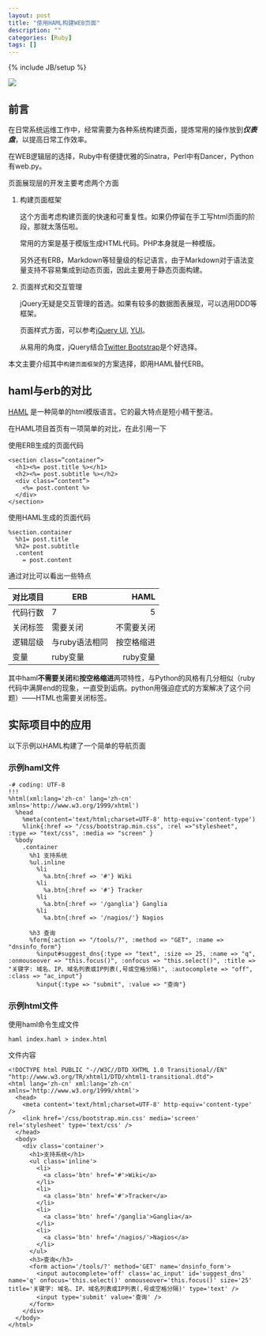 ```yaml
---
layout: post
title: "使用HAML构建WEB页面"
description: ""
categories: [Ruby]
tags: []
---
```

{% include JB/setup %}

![](http://haml.info/images/img-hero-boat.png)  


## 前言

在日常系统运维工作中，经常需要为各种系统构建页面，提炼常用的操作放到***仪表盘***，以提高日常工作效率。

在WEB逻辑层的选择，Ruby中有便捷优雅的Sinatra，Perl中有Dancer，Python有web.py。

页面展现层的开发主要考虑两个方面  

1.   构建页面框架
     
     这个方面考虑构建页面的快速和可重复性。如果仍停留在手工写html页面的阶段，那就太落伍啦。
     
     常用的方案是基于模版生成HTML代码。PHP本身就是一种模版。
     
     另外还有ERB，Markdown等轻量级的标记语言，由于Markdown对于语法变量支持不容易集成到动态页面，因此主要用于静态页面构建。
     
2.   页面样式和交互管理
     
     jQuery无疑是交互管理的首选。如果有较多的数据图表展现，可以选用DDD等框架。
     
     页面样式方面，可以参考[jQuery UI](http://jqueryui.com), [YUI](http://yuilibrary.com)。
     
     从易用的角度，jQuery结合[Twitter Bootstrap](http://twitter.github.com/bootstrap/)是个好选择。


本文主要介绍其中```构建页面框架```的方案选择，即用HAML替代ERB。  


## haml与erb的对比

[HAML](http://haml.info) 是一种简单的html模版语言。它的最大特点是短小精干整洁。  

在HAML项目首页有一项简单的对比，在此引用一下

使用ERB生成的页面代码


    <section class=”container”>
      <h1><%= post.title %></h1>
      <h2><%= post.subtitle %></h2>
      <div class=”content”>
        <%= post.content %>
      </div>
    </section>


使用HAML生成的页面代码


    %section.container
      %h1= post.title
      %h2= post.subtitle
      .content
        = post.content


通过对比可以看出一些特点


**对比项目**|**ERB**  |**HAML**
------------|---------|----------:
代码行数    |7        |5
关闭标签    |需要关闭 |不需要关闭
逻辑层级    |与ruby语法相同|按空格缩进
变量        |ruby变量 |ruby变量


其中haml**不需要关闭**和**按空格缩进**两项特性，与Python的风格有几分相似（ruby代码中满屏end的现象，一直受到诟病。python用强迫症式的方案解决了这个问题）——HTML也需要关闭标签。


## 实际项目中的应用

以下示例以HAML构建了一个简单的导航页面

### 示例haml文件

    -# coding: UTF-8
    !!!
    %html(xml:lang='zh-cn' lang='zh-cn' xmlns='http://www.w3.org/1999/xhtml')
      %head
        %meta(content='text/html;charset=UTF-8' http-equiv='content-type')
        %link{:href => "/css/bootstrap.min.css", :rel =>"stylesheet", :type => "text/css", :media => "screen" }
      %body
        .container
          %h1 支持系统
          %ul.inline
            %li
              %a.btn{:href => '#'} Wiki
            %li
              %a.btn{:href => '#'} Tracker
            %li
              %a.btn{:href => '/ganglia'} Ganglia
            %li
              %a.btn{:href => '/nagios/'} Nagios
    
          %h3 查询
          %form{:action => "/tools/?", :method => "GET", :name => "dnsinfo_form"}
            %input#suggest_dns{:type => "text", :size => 25, :name => "q", :onmouseover => "this.focus()", :onfocus => "this.select()", :title => "关键字: 域名、IP、域名列表或IP列表(,号或空格分隔)", :autocomplete => "off", :class => "ac_input"}
            %input{:type => "submit", :value => "查询"}


### 示例html文件

使用haml命令生成文件

    haml index.haml > index.html

文件内容

    <!DOCTYPE html PUBLIC "-//W3C//DTD XHTML 1.0 Transitional//EN" "http://www.w3.org/TR/xhtml1/DTD/xhtml1-transitional.dtd">
    <html lang='zh-cn' xml:lang='zh-cn' xmlns='http://www.w3.org/1999/xhtml'>
      <head>
        <meta content='text/html;charset=UTF-8' http-equiv='content-type' />
        <link href='/css/bootstrap.min.css' media='screen' rel='stylesheet' type='text/css' />
      </head>
      <body>
        <div class='container'>
          <h1>支持系统</h1>
          <ul class='inline'>
            <li>
              <a class='btn' href='#'>Wiki</a>
            </li>
            <li>
              <a class='btn' href='#'>Tracker</a>
            </li>
            <li>
              <a class='btn' href='/ganglia'>Ganglia</a>
            </li>
            <li>
              <a class='btn' href='/nagios/'>Nagios</a>
            </li>
          </ul>
          <h3>查询</h3>
          <form action='/tools/?' method='GET' name='dnsinfo_form'>
            <input autocomplete='off' class='ac_input' id='suggest_dns' name='q' onfocus='this.select()' onmouseover='this.focus()' size='25' title='关键字: 域名、IP、域名列表或IP列表(,号或空格分隔)' type='text' />
            <input type='submit' value='查询' />
          </form>
        </div>
      </body>
    </html>
